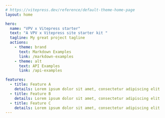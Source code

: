 ```yaml
---
# https://vitepress.dev/reference/default-theme-home-page
layout: home

hero:
  name: "VPV x Vitepress starter"
  text: "A VPV x Vitepress site starter kit "
  tagline: My great project tagline
  actions:
    - theme: brand
      text: Markdown Examples
      link: /markdown-examples
    - theme: alt
      text: API Examples
      link: /api-examples

features:
  - title: Feature A
    details: Lorem ipsum dolor sit amet, consectetur adipiscing elit
  - title: Feature B
    details: Lorem ipsum dolor sit amet, consectetur adipiscing elit
  - title: Feature C
    details: Lorem ipsum dolor sit amet, consectetur adipiscing elit
---
```


